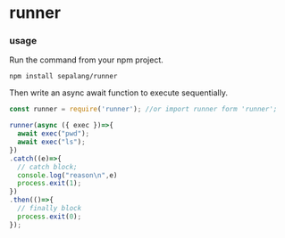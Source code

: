 # runner


### usage
Run the command from your npm project.
```
npm install sepalang/runner
```

Then write an async await function to execute sequentially.
```js
const runner = require('runner'); //or import runner form 'runner';

runner(async ({ exec })=>{
  await exec("pwd");
  await exec("ls");
})
.catch((e)=>{
  // catch block;
  console.log("reason\n",e)
  process.exit(1);
})
.then(()=>{
  // finally block
  process.exit(0);
});

```
